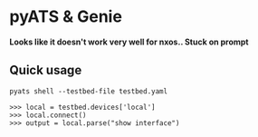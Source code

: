 # pyATS & Genie

__Looks like it doesn't work very well for nxos.. Stuck on prompt__

## Quick usage

`pyats shell --testbed-file testbed.yaml`

```
>>> local = testbed.devices['local']
>>> local.connect()
>>> output = local.parse("show interface")
```

